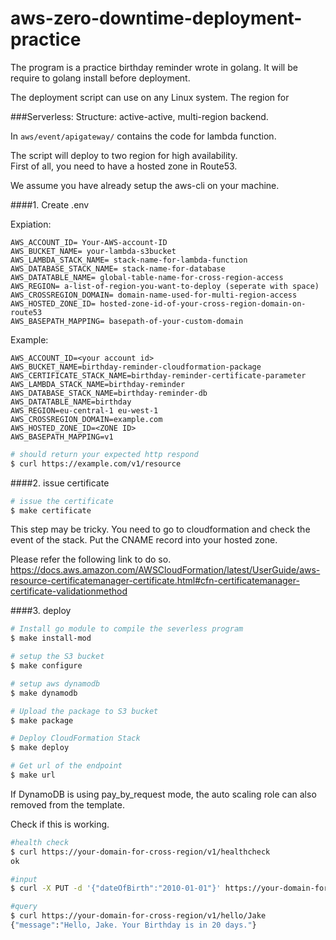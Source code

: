 # aws-zero-downtime-deployment-practice
The program is a practice birthday reminder wrote in golang. It will be require to golang install before deployment.

The deployment script can use on any Linux system. The region for 

###Serverless:
Structure: active-active, multi-region backend.

In `aws/event/apigateway/` contains the code for lambda function.

The script will deploy to two region for high availability.  
First of all, you need to have a hosted zone in Route53.

We assume you have already setup the aws-cli on your machine.

####1. Create .env

Expiation:
```
AWS_ACCOUNT_ID= Your-AWS-account-ID
AWS_BUCKET_NAME= your-lambda-s3bucket
AWS_LAMBDA_STACK_NAME= stack-name-for-lambda-function
AWS_DATABASE_STACK_NAME= stack-name-for-database
AWS_DATATABLE_NAME= global-table-name-for-cross-region-access
AWS_REGION= a-list-of-region-you-want-to-deploy (seperate with space)
AWS_CROSSREGION_DOMAIN= domain-name-used-for-multi-region-access
AWS_HOSTED_ZONE_ID= hosted-zone-id-of-your-cross-region-domain-on-route53
AWS_BASEPATH_MAPPING= basepath-of-your-custom-domain
```

Example:
```
AWS_ACCOUNT_ID=<your account id>
AWS_BUCKET_NAME=birthday-reminder-cloudformation-package
AWS_CERTIFICATE_STACK_NAME=birthday-reminder-certificate-parameter
AWS_LAMBDA_STACK_NAME=birthday-reminder
AWS_DATABASE_STACK_NAME=birthday-reminder-db
AWS_DATATABLE_NAME=birthday
AWS_REGION=eu-central-1 eu-west-1
AWS_CROSSREGION_DOMAIN=example.com
AWS_HOSTED_ZONE_ID=<ZONE ID>
AWS_BASEPATH_MAPPING=v1
```

```bash
# should return your expected http respond
$ curl https://example.com/v1/resource
```

####2. issue certificate
```bash
# issue the certificate
$ make certificate
```
This step may be tricky. You need to go to cloudformation and check the event of the stack. Put the CNAME record into your hosted zone.

Please refer the following link to do so.
https://docs.aws.amazon.com/AWSCloudFormation/latest/UserGuide/aws-resource-certificatemanager-certificate.html#cfn-certificatemanager-certificate-validationmethod

####3. deploy
```bash
# Install go module to compile the severless program
$ make install-mod

# setup the S3 bucket
$ make configure

# setup aws dynamodb
$ make dynamodb

# Upload the package to S3 bucket
$ make package

# Deploy CloudFormation Stack
$ make deploy

# Get url of the endpoint
$ make url
```
If DynamoDB is using pay_by_request mode, the auto scaling role can also removed from the template.

Check if this is working. 
```bash
#health check
$ curl https://your-domain-for-cross-region/v1/healthcheck
ok

#input
$ curl -X PUT -d '{"dateOfBirth":"2010-01-01"}' https://your-domain-for-cross-region/v1/hello/Jake

#query
$ curl https://your-domain-for-cross-region/v1/hello/Jake
{"message":"Hello, Jake. Your Birthday is in 20 days."}
```
